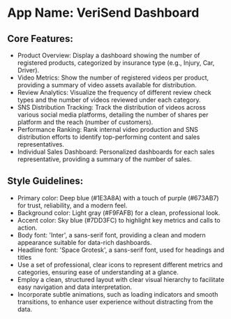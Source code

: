 # **App Name**: VeriSend Dashboard

## Core Features:

- Product Overview: Display a dashboard showing the number of registered products, categorized by insurance type (e.g., Injury, Car, Driver).
- Video Metrics: Show the number of registered videos per product, providing a summary of video assets available for distribution.
- Review Analytics: Visualize the frequency of different review check types and the number of videos reviewed under each category.
- SNS Distribution Tracking: Track the distribution of videos across various social media platforms, detailing the number of shares per platform and the reach (number of customers).
- Performance Ranking: Rank internal video production and SNS distribution efforts to identify top-performing content and sales representatives.
- Individual Sales Dashboard: Personalized dashboards for each sales representative, providing a summary of the number of sales.

## Style Guidelines:

- Primary color: Deep blue (#1E3A8A) with a touch of purple (#673AB7) for trust, reliability, and a modern feel.
- Background color: Light gray (#F9FAFB) for a clean, professional look.
- Accent color: Sky blue (#7DD3FC) to highlight key metrics and calls to action.
- Body font: 'Inter', a sans-serif font, providing a clean and modern appearance suitable for data-rich dashboards.
- Headline font: 'Space Grotesk', a sans-serif font, used for headings and titles
- Use a set of professional, clear icons to represent different metrics and categories, ensuring ease of understanding at a glance.
- Employ a clean, structured layout with clear visual hierarchy to facilitate easy navigation and data interpretation.
- Incorporate subtle animations, such as loading indicators and smooth transitions, to enhance user experience without distracting from the data.
